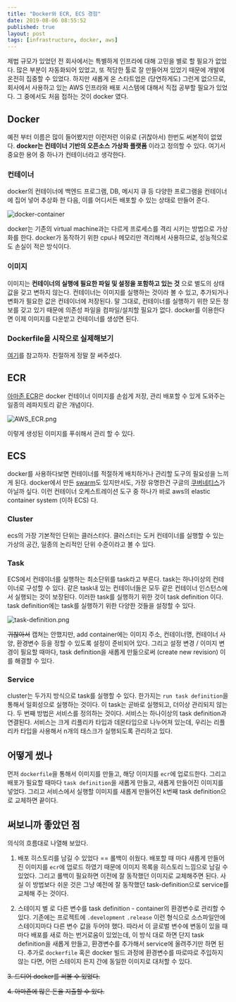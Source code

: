 ```yaml
---
title: "Docker와 ECR, ECS 경험"
date: 2019-08-06 08:55:52
published: true
layout: post
tags: [infrastructure, docker, aws]
---
```


제법 규모가 있었던 전 회사에서는 특별하게 인프라에 대해 고민을 별로 할 필요가 없었다. 많은 부분이 자동화되어 있었고, 또 적당한 툴로 잘 만들어져 있었기 때문에 개발에 온전히 집중할 수 있었다. 하지만 새롭게 온 스타트업은 (당연하게도) 그런게 없으므로, 회사에서 사용하고 있는 AWS 인프라와 배포 시스템에 대해서 직접 공부할 필요가 있었다. 그 중에서도 처음 접하는 것이 docker 였다.

## Docker

예전 부터 이름은 많이 들어봤지만 이런저런 이유로 (귀찮아서) 한번도 써본적이 없었다. **docker는 컨테이너 기반의 오픈소스 가상화 플랫폼** 이라고 정의할 수 있다. 여기서 중요한 용어 중 하나가 컨테이너라고 생각한다.

### 컨테이너

docker의 컨테이너에 백엔드 프로그램, DB, 메시지 큐 등 다양한 프로그램을 컨테이너에 집어 넣어 추상화 한 다음, 이를 어디서든 배포할 수 있는 상태로 만들어 준다.

![docker-container](https://codingthesmartway.com/wp-content/uploads/2019/02/010.png)

docker는 기존의 virtual machine과는 다르게 프로세스를 격리 시키는 방법으로 가상화를 한다. docker가 동작하기 위한 cpu나 메모리만 격리해서 사용하므로, 성능적으로도 손실이 적은 방식이다.

### 이미지

이미지는 **컨테이너의 실행에 필요한 파일 및 설정을 포함하고 있는 것** 으로 별도의 상태값을 갖고 변하지 않는다. 컨테이너는 이미지를 실행하는 것이라 볼 수 있고, 추가되거나 변화가 필요한 값은 컨테이너에 저장된다. 말 그대로, 컨테이너를 실행하기 위한 모든 정보를 갖고 있기 때문에 의존성 파일을 컴파일/설치할 필요가 없다. docker를 이용한다면 이제 이미지를 다운받고 컨테이너를 생성면 된다.

### Dockerfile을 시작으로 실제해보기

[여기](https://subicura.com/2017/01/19/docker-guide-for-beginners-2.html)를 참고하자. 친절하게 정말 잘 써주셨다.

## ECR

[아마존 ECR](https://aws.amazon.com/ko/ecr/)은 docker 컨테이너 이미지를 손쉽게 저장, 관리 배포할 수 있게 도와주는 일종의 레파지토리 같은 개념이다.

![AWS_ECR.png](../../../../2019/08/AWS_ECR.png)

이렇게 생성된 이미지를 푸쉬해서 관리 할 수 있다.

## ECS

docker를 사용하다보면 컨테이너를 적절하게 배치하거나 관리할 도구의 필요성을 느끼게 된다. docker에서 만든 [swarm](https://github.com/docker/swarm)도 있지만서도, 가장 유명한건 구글의 [쿠버네티스](https://kubernetes.io/)가 아닐까 싶다. 이런 컨테이너 오케스트레이션 도구 중 하나가 바로 aws의 elastic container system (이하 ECS) 다.

### Cluster

ecs의 가장 기본적인 단위는 클러스터다. 클러스터는 도커 컨테이너를 실행할 수 있는 가상의 공간, 일종의 논리적인 단위 수준이라고 볼 수 있다.

### Task

ECS에서 컨테이너를 실행하는 최소단위를 task라고 부른다. task는 하나이상의 컨테이너로 구성할 수 있다. 같은 task내 있는 컨테이너들은 모두 같은 컨테이너 인스턴스에서 실행되는 것이 보장된다. 이러한 task를 실행하기 위한 것이 task definition 이다. task definition에는 task를 실행하기 위한 다양한 것들을 설정할 수 있다.

![task-definition.png](../../../../2019/08/task-definition.png)

~~귀찮아서~~ 캡쳐는 안했지만, add container에는 이미지 주소, 컨테이너명, 컨테이너 사양, 환경변수 등을 정할 수 있도록 설정이 준비되어 있다. 그리고 설정 변경 / 이미지 변경이 필요할 때마다, task definition을 새롭게 만듦으로써 (create new revision) 이를 해결할 수 있다.

### Service

cluster는 두가지 방식으로 task를 실행할 수 있다. 한가지는 `run task definition`을 통해서 일회성으로 실행하는 것이다. 이 task는 곧바로 실행되고, 더이상 관리되지 않는다. 두 번째 방법은 서비스를 정의하는 것이다. 서비스는 하나이상의 task definition과 연결된다. 서비스는 크게 리플리카 타입과 데몬타입으로 나누어져 있는데, 우리는 리플리카 타입을 사용해서 n개의 태스크가 실행되도록 관리하고 있다.

## 어떻게 썼나

먼저 `dockerfile`을 통해서 이미지를 만들고, 해당 이미지를 `ecr`에 업로드한다. 그리고 배포가 필요할 때마다 `task definition`을 새롭게 만들고, 새롭게 만들어진 이미지를 넣었다. 그리고 서비스에서 실행할 이미지를 새롭게 만들어진 k번째 task definition으로 교체하면 끝이다.

## 써보니까 좋았던 점

의식의 흐름대로 나열해 보았다.

1. 배포 히스토리를 남길 수 있었다 == 롤백이 쉬웠다. 배포할 때 마다 새롭게 만들어진 이미지를 `ecr`에 업로드 하였기 때문에 이미지 목록을 히스토리 느낌으로 남길 수 있었다. 그리고 롤백이 필요하면 이전에 잘 동작했던 이미지로 교체해주면 된다. 사실 이 방법보다 쉬운 것은 그냥 예전에 잘 동작했던 task-definition으로 service를 교체해 주는 것이다.

2. 스테이지 별 로 다른 변수를 task definition - container의 환경변수로 관리할 수 있다. 기존에는 프로젝트에 `.development` `.release` 이런 형식으로 소스파일안에 스테이지마다 다른 변수 값을 두어야 했다. 따라서 이 글로벌 변수에 변동이 있을 때마다 배포를 새로 하는 번거로움이 있었는데, 이 방식 대로 하면 단지 task definition을 새롭게 만들고, 환경변수를 추가해서 service에 올려주기만 하면 된다. 추가로 `dockerfile` 혹은 docker 빌드 과정에 환경변수를 따로따로 주입하지 않는 다면, 어떤 스테이지 든지 간에 동일한 이미지로 대처할 수 있다.

~~3. 드디어 docker를 써볼 수 있었다.~~

~~4. 아마존에 많은 돈을 지출할 수 있다.~~
